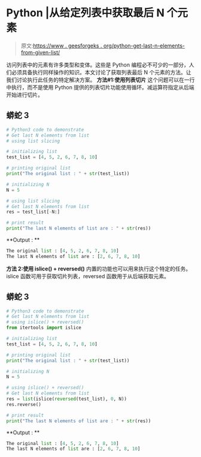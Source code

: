 # Python |从给定列表中获取最后 N 个元素

> 原文:[https://www . geesforgeks . org/python-get-last-n-elements-from-given-list/](https://www.geeksforgeeks.org/python-get-last-n-elements-from-given-list/)

访问列表中的元素有许多类型和变体。这些是 Python 编程必不可少的一部分，人们必须具备执行同样操作的知识。本文讨论了获取列表最后 N 个元素的方法。让我们讨论执行此任务的特定解决方案。
**方法#1:使用列表切片**
这个问题可以在一行中执行，而不是使用 Python 提供的列表切片功能使用循环。减运算符指定从后端开始进行切片。

## 蟒蛇 3

```py
# Python3 code to demonstrate
# Get last N elements from list
# using list slicing

# initializing list
test_list = [4, 5, 2, 6, 7, 8, 10]

# printing original list
print("The original list : " + str(test_list))

# initializing N
N = 5

# using list slicing
# Get last N elements from list
res = test_list[-N:]

# print result
print("The last N elements of list are : " + str(res))
```

**Output : **

```py
The original list : [4, 5, 2, 6, 7, 8, 10]
The last N elements of list are : [2, 6, 7, 8, 10]
```

**方法 2:使用 islice() + reversed()**
内置的功能也可以用来执行这个特定的任务。islice 函数可用于获取切片列表，reversed 函数用于从后端获取元素。

## 蟒蛇 3

```py
# Python3 code to demonstrate
# Get last N elements from list
# using islice() + reversed()
from itertools import islice

# initializing list
test_list = [4, 5, 2, 6, 7, 8, 10]

# printing original list
print("The original list : " + str(test_list))

# initializing N
N = 5

# using islice() + reversed()
# Get last N elements from list
res = list(islice(reversed(test_list), 0, N))
res.reverse()

# print result
print("The last N elements of list are : " + str(res))
```

**Output : **

```py
The original list : [4, 5, 2, 6, 7, 8, 10]
The last N elements of list are : [2, 6, 7, 8, 10]
```